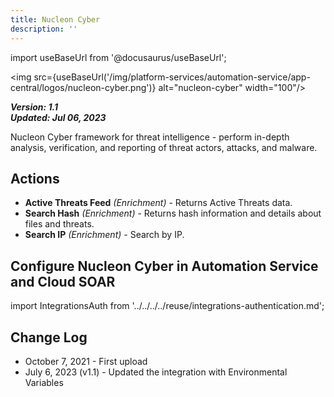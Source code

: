 ```yaml
---
title: Nucleon Cyber
description: ''
---
```

import useBaseUrl from '@docusaurus/useBaseUrl';

<img src={useBaseUrl('/img/platform-services/automation-service/app-central/logos/nucleon-cyber.png')} alt="nucleon-cyber" width="100"/>

***Version: 1.1  
Updated: Jul 06, 2023***

Nucleon Cyber framework for threat intelligence - perform in-depth analysis, verification, and reporting of threat actors, attacks, and malware.

## Actions

* **Active Threats Feed** *(Enrichment)* - Returns Active Threats data.
* **Search Hash** *(Enrichment)* - Returns hash information and details about files and threats.
* **Search IP** *(Enrichment)* - Search by IP.

## Configure Nucleon Cyber in Automation Service and Cloud SOAR

import IntegrationsAuth from '../../../../reuse/integrations-authentication.md';

<IntegrationsAuth/>

## Change Log

* October 7, 2021 - First upload
* July 6, 2023 (v1.1) - Updated the integration with Environmental Variables
